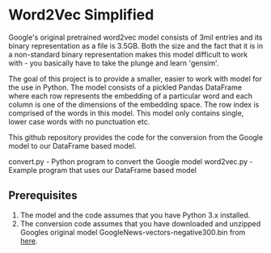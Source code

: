 # Word2Vec Simplified

Google's original pretrained word2vec model consists of 3mil entries and its 
binary representation as a file is 3.5GB.  Both the size and the fact
that it is in a non-standard binary representation makes this model difficult
to work with - you basically have to take the plunge and learn 'gensim'.

The goal of this project is to provide a smaller, easier to work with model
for the use in Python.  The model consists of a pickled Pandas DataFrame where 
each row represents the embedding of a particular word and each column is 
one of the dimensions of the embedding space.  The row index is comprised of 
the words in this model. This model only contains single, lower case words with no punctuation etc.

This github repository provides the code for the conversion from the Google 
model to our DataFrame based model.

convert.py - Python program to convert the Google model
word2vec.py - Example program that uses our DataFrame based model

## Prerequisites

1. The model and the code assumes that you have Python 3.x installed.
2. The conversion code assumes that you have downloaded and unzipped Googles 
original model GoogleNews-vectors-negative300.bin from [here](https://s3.amazonaws.com/dl4j-distribution/GoogleNews-vectors-negative300.bin.gz).
